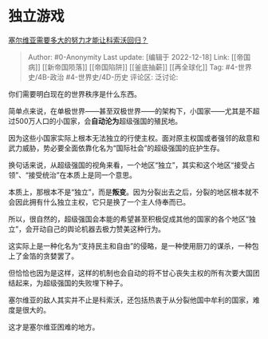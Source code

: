 # 独立游戏
[塞尔维亚需要多大的努力才能让科索沃回归？](https://www.zhihu.com/question/572682102/answer/2805798903)

> Author: #0-Anonymity
> Last update: [编辑于 2022-12-18]
> Link: [[帝国病]] [[新帝国陨落]] [[帝国陷阱]] [[釜底抽薪]] [[再全球化]]
> Tag: #4-世界史/4B-政治 #4-世界史/4D-历史
> 评论区:
> 泛讨论:

你们需要明白现在的世界秩序是什么东西。

简单点来说，在单极世界——甚至双极世界——的架构下，小国家——尤其是不超过500万人口的小国家，会**自动沦为**超级强国的殖民地。

因为这些小国家实际上根本无法独立的行使主权。面对原主权国或者强邻的敌意和武力威胁，势必要全面依靠化名为“国际社会”的超级强国的庇护生存。

换句话来说，从超级强国的视角来看，一个地区“独立”，其实和这个地区“接受占领”、“接受统治”在本质上是同一个意思。

本质上，那根本不是“独立”，而是**叛变**。因为分裂出去之后，分裂的地区根本就不会因此拥有什么独立主权，它只是换了一个主人侍奉而已。

所以，很自然的，超级强国会本能的希望甚至积极促成其他的国家的各个地区“独立”，会开动自己的舆论机器去极力赞美这种行为。

这实际上是一种化名为“支持民主和自由”的侵略，是一种使用厨刀的谋杀，一种包上了金箔的贪婪罢了。

但恰恰也因为是这样，这样的机制也会自动的将不甘心丧失主权的所有次要大国团结起来，为超级强国的失败埋下种子。

塞尔维亚的敌人其实并不止是科索沃，还包括热衷于从分裂他国中牟利的国家，难度是很大的。

这才是塞尔维亚困难的地方。
